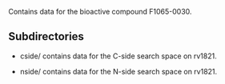 Contains data for the bioactive compound F1065-0030.

## Subdirectories

- cside/ contains data for the C-side search space on rv1821.

- nside/ contains data for the N-side search space on rv1821.

